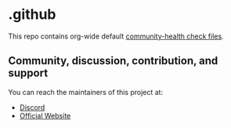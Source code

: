 # .github

This repo contains org-wide default [community-health check files](https://docs.github.com/en/github/building-a-strong-community/creating-a-default-community-health-file#supported-file-types).

## Community, discussion, contribution, and support

You can reach the maintainers of this project at:

- [Discord](https://discord.gg/Tapeh8agYy)
- [Official Website](https://kitops.org?utm_source=github&utm_medium=kitops-readme)
